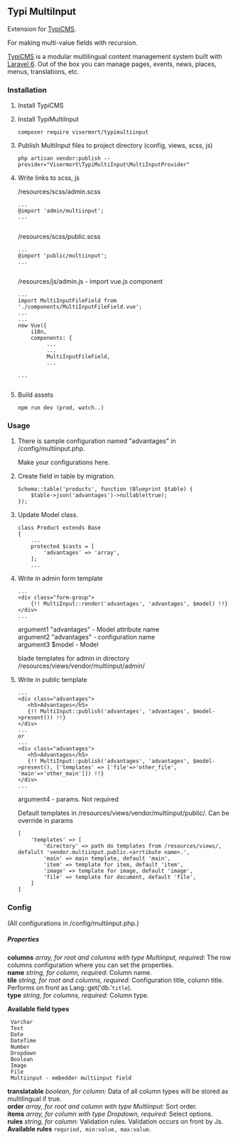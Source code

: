 ## Typi MultiInput


Extension for [TypiCMS](https://github.com/TypiCMS/Base).

For making multi-value fields with recursion.

[TypiCMS](https://github.com/TypiCMS/Base) is a modular multilingual content management system built with [Laravel 6](https://laravel.com). Out of the box you can manage pages, events, news, places, menus, translations, etc.

### Installation

1. Install TypiCMS 

2. Install TypiMultiInput

   ````
   composer require visermort/typimultiinput
   ````
    
3. Publish MultiInput files to project directory (config, views, scss, js)

    ````
    php artisan vendor:publish --provider="Visermort\TypiMultiInput\MultiInputProvider"
    
    ```` 
4. Write links to scss, js

   /resources/scss/admin.scss

   ````
   ...
   @import 'admin/multiinput';
   ...    
        
   ```` 
   /resources/scss/public.scss

   ````
   ...
   @import 'public/multiinput';
   ...    
        
   ```` 
   /resources/js/admin.js - import vue.js component

   ````
   ...
   import MultiInputFileField from './components/MultiInputFileField.vue';
   ...
   ...
   new Vue({
       i18n,
       components: {
            ...
            ...
            MultiInputFileField,
            ...
   
   ...    
        
   ```` 
5. Build assets

   ````
   npm run dev (prod, watch..)
   
   ```` 
    
### Usage

1. There is sample configuration named "advantages" in /config/multiinput.php.

   Make your configurations here.

2. Create field in table by migration.

   ````
   Schema::table('products', function (Blueprint $table) {
       $table->json('advantages')->nullable(true);
   });
   ```` 
3. Update Model class.
  
   ```
   class Product extends Base
   {
       ... 
       protected $casts = [
           'advantages' => 'array',
       ];
       ...
   ```
  
4. Write in admin form template
 
    ````
    ...
    <div class="form-group">
        {!! MultiInput::render('advantages', 'advantages', $model) !!}
    </div>
    ...

    ```` 
    argument1 "advantages" - Model attribute name<br>
    argument2 "advantages" - configuration name<br>
    argument3 $model - Model
    
    blade templates for admin in directory /resources/views/vendor/multiinput/admin/
    
5. Write in public template     

     ````
     ...
     <div class="advantages">
        <h5>Advantages</h5>
        {!! MultiInput::publish('advantages', 'advantages', $model->present()) !!}
     </div>
     ...
     or
     ...
     <div class="advantages">
        <h5>Advantages</h5>
        {!! MultiInput::publish('advantages', 'advantages', $model->present(), ['templates' => ['file'=>'other_file', 'main'=>'other_main']]) !!}
     </div>
     ...
 
     ```` 
    argument4 - params. Not required 

    Default templates in /resources/views/vendor/multiinput/public/<attribute name>. Can be override in params
    ```` 
    [
        'templates' => [
            'directory' => path do templates from /resources/views/, defalult 'vendor.multiinput.public.<arrtibute name>.',
            'main' => main template, default 'main',
            'item' => template for item, default 'item',
            'image' => template for image, default 'image',
            'file' => template for document, default 'file',
        ]
    ]  
    ```` 
### Config    
(All configurations in  /config/multiinput.php.)
 
##### Properties

<b>columns</b> <i>array, for root and columns with type Multiinput, required:</i> The row columns configuration where you can set the properties.<br>
<b>name</b> <i>string, for column, required:</i> Column name.<br>
<b>tile</b> <i>string, for root and columns, required:</i> Configuration title, column title. Performs on front as Lang::get('db.'`title`).<br>
<b>type</b> <i>string, for columns, required:</i> Column type.<br>
   
<b>Available field types</b>
 
     Varchar
     Text
     Date
     DateTime
     Number
     Dropdown
     Boolean
     Image
     File
     Multiinput - embedder multiinput field
<b>translatable</b> <i>boolean, for column:</i> Data of all column types will be stored as multilingual if true.<br>
<b>order</b> <i>array, for root and column with type Multiinput:</i> Sort order.<br>
<b>items</b> <i>array, for column with type Dropdown, required:</i> Select options.<br>
<b>rules</b> <i>string, for column:</i> Validation rules. Validation occurs on front by Js. <b>Available rules</b> `requried, min:value, max:value`.
 
